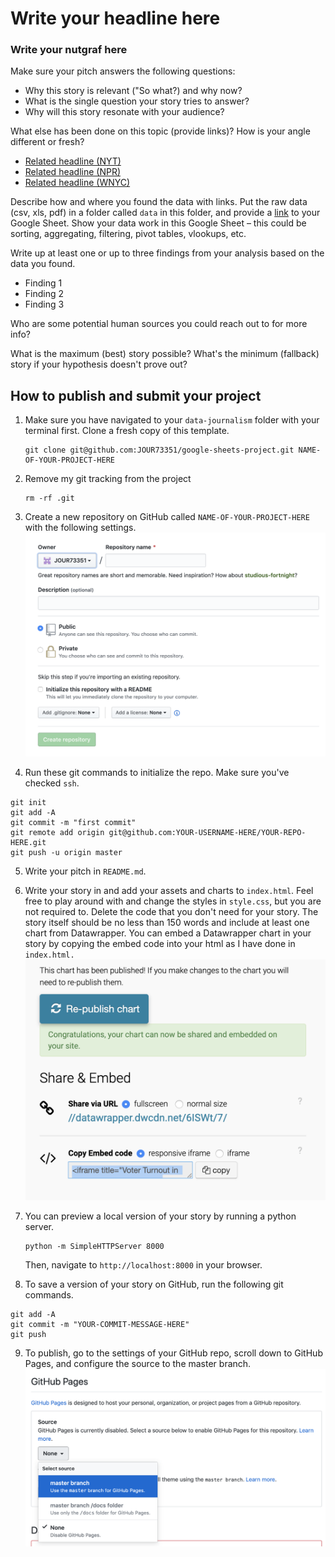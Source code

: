 # Write your headline here

### Write your nutgraf here

Make sure your pitch answers the following questions:

- Why this story is relevant ("So what?) and why now?
- What is the single question your story tries to answer?
- Why will this story resonate with your audience?

What else has been done on this topic (provide links)? How is your angle different or fresh?

- [Related headline (NYT)](https://www.nytimes.com/2020/03/09/upshot/coronavirus-oil-prices-bond-yields-recession.html)
- [Related headline (NPR)](https://www.nytimes.com/2020/03/09/upshot/coronavirus-oil-prices-bond-yields-recession.html)
- [Related headline (WNYC)](https://www.nytimes.com/2020/03/09/upshot/coronavirus-oil-prices-bond-yields-recession.html)

Describe how and where you found the data with links. Put the raw data (csv, xls, pdf) in a folder called `data` in this folder, and provide a [link](https://docs.google.com/spreadsheets/d/1IdeVJv7SpbKwD1jMfOlXvIpx-ZwitU-3Y6c4iLqGu7c/edit#gid=1257216346) to your Google Sheet. Show your data work in this Google Sheet – this could be sorting, aggregating, filtering, pivot tables, vlookups, etc.

Write up at least one or up to three findings from your analysis based on the data you found.

- Finding 1
- Finding 2
- Finding 3

Who are some potential human sources you could reach out to for more info?

What is the maximum (best) story possible? What's the minimum (fallback) story if your hypothesis doesn't prove out?

## How to publish and submit your project

1. Make sure you have navigated to your `data-journalism` folder with your terminal first. Clone a fresh copy of this template.

   ```
   git clone git@github.com:JOUR73351/google-sheets-project.git NAME-OF-YOUR-PROJECT-HERE
   ```

2. Remove my git tracking from the project

   ```
   rm -rf .git
   ```

3. Create a new repository on GitHub called `NAME-OF-YOUR-PROJECT-HERE` with the following settings.
   <br>
   <img src="assets/newrepo.png" width="500">

4. Run these git commands to initialize the repo. Make sure you've checked `ssh`.

```
git init
git add -A
git commit -m "first commit"
git remote add origin git@github.com:YOUR-USERNAME-HERE/YOUR-REPO-HERE.git
git push -u origin master
```

5. Write your pitch in `README.md`.

6. Write your story in and add your assets and charts to `index.html`. Feel free to play around with and change the styles in `style.css`, but you are not required to. Delete the code that you don't need for your story. The story itself should be no less than 150 words and include at least one chart from Datawrapper. You can embed a Datawrapper chart in your story by copying the embed code into your html as I have done in `index.html.`
   <br>
   <img src="assets/datawrapper.png" width="500">

7. You can preview a local version of your story by running a python server.

   ```
   python -m SimpleHTTPServer 8000
   ```

   Then, navigate to `http://localhost:8000` in your browser.

8. To save a version of your story on GitHub, run the following git commands.

```
git add -A
git commit -m "YOUR-COMMIT-MESSAGE-HERE"
git push
```

9. To publish, go to the settings of your GitHub repo, scroll down to GitHub Pages, and configure the source to the master branch.
   ![GitHub Pages](assets/ghpages.png)
